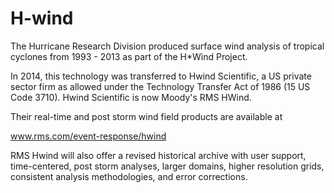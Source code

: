 # H-wind
The Hurricane Research Division produced surface wind analysis of tropical cyclones from 1993 - 2013 as part of the H*Wind Project.


In 2014, this technology was transferred to Hwind Scientific, a US private sector firm as allowed under the Technology Transfer Act of 1986 (15 US Code 3710). Hwind Scientific is now Moody's RMS HWind.


Their real-time and post storm wind field products are available at


www.rms.com/event-response/hwind


RMS Hwind will also offer a revised historical archive with user support, time-centered, post storm analyses, larger domains, higher resolution grids, consistent analysis methodologies, and error corrections.
